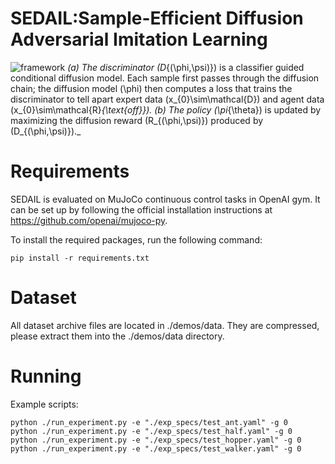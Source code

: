 # SEDAIL:Sample-Efficient Diffusion Adversarial Imitation Learning
![framework](https://github.com/user-attachments/assets/c209ba66-cd89-451d-829b-63644e2e503a)
_(a) The discriminator \(D_{(\phi,\psi)}\) is a classifier guided conditional diffusion model. Each sample first passes through the diffusion chain; the diffusion model \(\phi\) then computes a loss that trains the discriminator to tell apart expert data \(x_{0}\sim\mathcal{D}\) and agent data \(x_{0}\sim\mathcal{R}_{\text{off}}\). (b) The policy \(\pi_{\theta}\) is updated by maximizing the diffusion reward \(R_{(\phi,\psi)}\) produced by \(D_{(\phi,\psi)}\)._

# Requirements

SEDAIL is evaluated  on MuJoCo continuous control tasks in OpenAI gym. It can be set up by following the official installation instructions at https://github.com/openai/mujoco-py.

To install the required packages, run the following command:

```
pip install -r requirements.txt
```

# Dataset

All dataset archive files are located in ./demos/data. They are compressed, please extract them into the ./demos/data directory.

# Running  

Example scripts:

```
python ./run_experiment.py -e "./exp_specs/test_ant.yaml" -g 0
python ./run_experiment.py -e "./exp_specs/test_half.yaml" -g 0
python ./run_experiment.py -e "./exp_specs/test_hopper.yaml" -g 0
python ./run_experiment.py -e "./exp_specs/test_walker.yaml" -g 0
```
